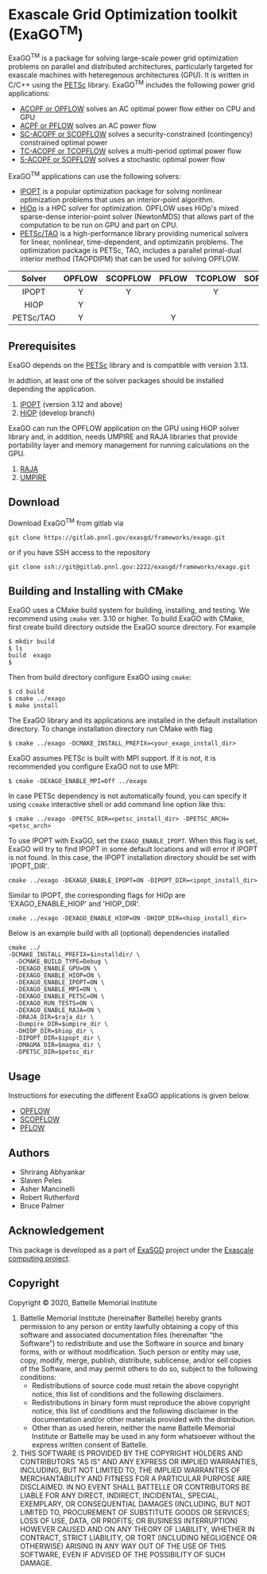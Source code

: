 # <b>Exa</b>scale <b>G</b>rid <b>O</b>ptimization toolkit (ExaGO<sup>TM</sup>)
ExaGO<sup>TM</sup> is a package for solving large-scale power grid optimization problems on parallel and distributed architectures, particularly targeted for exascale machines with heteregenous architectures (GPU). It is written in C/C++ using the [PETSc](https://www.mcs.anl.gov/petsc/) library. ExaGO<sup>TM</sup> includes the following power grid applications:

- [ACOPF or OPFLOW](docs/web/opflow.md) solves an AC optimal power flow either on CPU and GPU
- [ACPF or PFLOW](docs/web/pflow.md) solves an AC power flow
- [SC-ACOPF or SCOPFLOW](docs/web/scopflow.md) solves a security-constrained (contingency) constrained optimal power
- [TC-ACOPF or TCOPFLOW](docs/web/tcopflow.md) solves a multi-period optimal power flow
- [S-ACOPF or SOPFLOW](docs/web/sopflow.md) solves a stochastic optimal power flow


ExaGO<sup>TM</sup> applications can use the following solvers:

- [IPOPT](https://github.com/coin-or/Ipopt) is a popular optimization package for solving nonlinear optimization problems that uses an interior-point algorithm.
- [HiOp](https://github.com/LLNL/hiop) is a HPC solver for optimization. OPFLOW uses HiOp's mixed sparse-dense interior-point solver (NewtonMDS) that allows part of the computation to be run on GPU and part on CPU.
- [PETSc/TAO](https://www.mcs.anl.gov/petsc/) is a high-performance library providing numerical solvers for linear, nonlinear, time-dependent, and optimizatin problems. The optimization package is PETSc, TAO, includes a parallel primal-dual interior method (TAOPDIPM) that can be used for solving OPFLOW.


|  Solver    | OPFLOW | SCOPFLOW  | PFLOW | TCOPLOW | SOPFLOW |
|:----------:|:------:|:---------:|:-----:|:-------:|:-------:|
| IPOPT      | Y      | Y         |       | Y       | Y       | 
| HIOP       | Y      |           |       |         |         |
| PETSc/TAO  | Y      |           | Y     |         |         |


## Prerequisites
ExaGO depends on the [PETSc](docs/web/petsc_install.md) library and is compatible with version 3.13.

In addtion, at least one of the solver packages should be installed depending the application.
1. [IPOPT](docs/web/ipopt_install.md) (version 3.12 and above)
1. [HiOP](docs/web/hiop_install.md) (develop branch)

ExaGO can run the OPFLOW application on the GPU using HiOP solver library and, in addition, needs UMPIRE and RAJA libraries that provide portability layer and memory management for running calculations on the GPU.
1. [RAJA](https://github.com/LLNL/RAJA)
1. [UMPIRE](https://github.com/LLNL/Umpire) 

## Download
Download ExaGO<sup>TM</sup> from gitlab via
```
git clone https://gitlab.pnnl.gov/exasgd/frameworks/exago.git
```
or if you have SSH access to the repository
```
git clone ssh://git@gitlab.pnnl.gov:2222/exasgd/frameworks/exago.git
```

## Building and Installing with CMake
ExaGO uses a CMake build system for building, installing, and testing. We recommend using `cmake` ver. 3.10 or higher. To build
ExaGO with CMake, first create build directory outside the ExaGO source directory. For example
```shell
$ mkdir build
$ ls
build  exago
$
```
Then from build directory configure ExaGO using `cmake`:
```shell
$ cd build
$ cmake ../exago
$ make install
```
The ExaGO library and its applications are installed in the default installation
directory. To change installation directory run CMake with flag
```
$ cmake ../exago -DCMAKE_INSTALL_PREFIX=<your_exago_install_dir>
```
ExaGO assumes PETSc is built with MPI support. If it is not, it is recommended
you configure ExaGO not to use MPI: 
```
$ cmake -DEXAGO_ENABLE_MPI=Off ../exago
```
In case PETSc dependency is not automatically found, you can specify it using
`ccmake` interactive shell or add command line option like this:
```
$ cmake ../exago -DPETSC_DIR=<petsc_install_dir> -DPETSC_ARCH=<petsc_arch>
```

To use IPOPT with ExaGO, set the `EXAGO_ENABLE_IPOPT`. When this flag is set, ExaGO will try to find IPOPT in some default locations and will error if IPOPT is not found. In this case, the IPOPT installation directory should be set with `IPOPT_DIR'.
```
cmake ../exago -DEXAGO_ENABLE_IPOPT=ON -DIPOPT_DIR=<ipopt_install_dir>
```

Similar to IPOPT, the corresponding flags for HiOp are 'EXAGO_ENABLE_HIOP' and 'HIOP_DIR'.
```
cmake ../exago -DEXAGO_ENABLE_HIOP=ON -DHIOP_DIR=<hiop_install_dir>
```

Below is an example build with all (optional) dependencies installed
```
cmake ../
-DCMAKE_INSTALL_PREFIX=$installdir/ \
  -DCMAKE_BUILD_TYPE=Debug \
  -DEXAGO_ENABLE_GPU=ON \
  -DEXAGO_ENABLE_HIOP=ON \
  -DEXAGO_ENABLE_IPOPT=ON \
  -DEXAGO_ENABLE_MPI=ON \
  -DEXAGO_ENABLE_PETSC=ON \
  -DEXAGO_RUN_TESTS=ON \
  -DEXAGO_ENABLE_RAJA=ON \
  -DRAJA_DIR=$raja_dir \
  -Dumpire_DIR=$umpire_dir \
  -DHIOP_DIR=$hiop_dir \
  -DIPOPT_DIR=$ipopt_dir \
  -DMAGMA_DIR=$magma_dir \
  -DPETSC_DIR=$petsc_dir
```

## Usage
Instructions for executing the different ExaGO applications is given below.
- [OPFLOW](docs/web/opflow.md)
- [SCOPFLOW](docs/web/scopflow.md)
- [PFLOW](docs/web/pflow.md)

## Authors
- Shrirang Abhyankar
- Slaven Peles
- Asher Mancinelli
- Robert Rutherford
- Bruce Palmer

## Acknowledgement
This package is developed as a part of [ExaSGD](https://www.exascaleproject.org/wp-content/uploads/2019/10/ExaSGD.pdf) project under the [Exascale computing project](https://www.exascaleproject.org/).

## Copyright

Copyright &copy; 2020, Battelle Memorial Institute

1. Battelle Memorial Institute (hereinafter Battelle) hereby grants permission to any person or entity lawfully obtaining a copy of this software and associated documentation files (hereinafter “the Software”) to redistribute and use the Software in source and binary forms, with or without modification.  Such person or entity may use, copy, modify, merge, publish, distribute, sublicense, and/or sell copies of the Software, and may permit others to do so, subject to the following conditions:
   - Redistributions of source code must retain the above copyright notice, this list of conditions and the following disclaimers. 
   - Redistributions in binary form must reproduce the above copyright notice, this list of conditions and the following disclaimer in the documentation and/or other materials provided with the distribution. 
   - Other than as used herein, neither the name Battelle Memorial Institute or Battelle may be used in any form whatsoever without the express written consent of Battelle.  
1. THIS SOFTWARE IS PROVIDED BY THE COPYRIGHT HOLDERS AND CONTRIBUTORS "AS IS" AND ANY EXPRESS OR IMPLIED WARRANTIES, INCLUDING, BUT NOT LIMITED TO, THE IMPLIED WARRANTIES OF MERCHANTABILITY AND FITNESS FOR A PARTICULAR PURPOSE ARE DISCLAIMED. IN NO EVENT SHALL BATTELLE OR CONTRIBUTORS BE LIABLE FOR ANY DIRECT, INDIRECT, INCIDENTAL, SPECIAL, EXEMPLARY, OR CONSEQUENTIAL DAMAGES (INCLUDING, BUT NOT LIMITED TO, PROCUREMENT OF SUBSTITUTE GOODS OR SERVICES; LOSS OF USE, DATA, OR PROFITS; OR BUSINESS INTERRUPTION) HOWEVER CAUSED AND ON ANY THEORY OF LIABILITY, WHETHER IN CONTRACT, STRICT LIABILITY, OR TORT (INCLUDING NEGLIGENCE OR OTHERWISE) ARISING IN ANY WAY OUT OF THE USE OF THIS SOFTWARE, EVEN IF ADVISED OF THE POSSIBILITY OF SUCH DAMAGE.